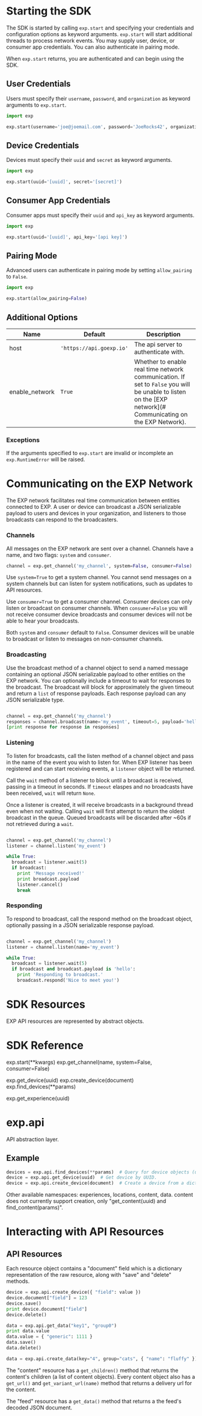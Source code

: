 

# Starting the SDK

The SDK is started by calling ```exp.start``` and specifying your credentials and configuration options as keyword arguments. ```exp.start``` will start additional threads to process network events. You may supply user, device, or consumer app credentials. You can also authenticate in pairing mode.

When ```exp.start``` returns, you are authenticated and can begin using the SDK. 



## User Credentials

Users must specify their ```username```, ```password```, and ```organization``` as keyword arguments to ```exp.start```.

```python
import exp

exp.start(username='joe@joemail.com', password='JoeRocks42', organization='joesorg')

```

## Device Credentials

Devices must specify their ```uuid``` and ```secret``` as keyword arguments.

```python
import exp

exp.start(uuid='[uuid]', secret='[secret]')

```

## Consumer App Credentials

Consumer apps must specify their ```uuid``` and ```api_key``` as keyword arguments.

```python
import exp

exp.start(uuid='[uuid]', api_key='[api key]')

```

## Pairing Mode

Advanced users can authenticate in pairing mode by setting ```allow_pairing``` to ```False```.

```python
import exp

exp.start(allow_pairing=False)

```


## Additional Options

Name | Default | Description
--- | --- | ---
host | ```'https://api.goexp.io'``` | The api server to authenticate with.
enable_network | ```True``` | Whether to enable real time network communication. If set to ```False``` you will be unable to listen on the [EXP network](# Communicating on the EXP Network).

### Exceptions

If the arguments specified to ```exp.start``` are invalid or incomplete an ```exp.RuntimeError``` will be raised.





# Communicating on the EXP Network

The EXP network facilitates real time communication between entities connected to EXP. A user or device can broadcast a JSON serializable payload to users and devices in your organization, and listeners to those broadcasts can respond to the broadcasters.

### Channels

All messages on the EXP network are sent over a channel. Channels have a name, and two flags: ```system``` and ```consumer```.

```python
channel = exp.get_channel('my_channel', system=False, consumer=False)
```

Use ```system=True``` to get a system channel. You cannot send messages on a system channels but can listen for system notifications, such as updates to API resources.

Use ```consumer=True``` to get a consumer channel. Consumer devices can only listen or broadcast on consumer channels. When ```consumer=False``` you will not receive consumer device broadcasts and consumer devices will not be able to hear your broadcasts.

Both ```system``` and ```consumer``` default to ```False```. Consumer devices will be unable to broadcast or listen to messages on non-consumer channels.


### Broadcasting

Use the broadcast method of a channel object to send a named message containing an optional JSON serializable payload to other entities on the EXP network. You can optionally include a timeout to wait for responses to the broadcast. The broadcast will block for approximately the given timeout and return a ```list``` of response payloads. Each response payload can any JSON serializable type.

```python

channel = exp.get_channel('my_channel')
responses = channel.broadcast(name='my_event', timeout=5, payload='hello')
[print response for response in responses]

```


### Listening

To listen for broadcasts, call the listen method of a channel object and pass in the name of the event you wish to listen for. When EXP listener has been registered and can start receiving events, a ```listener``` object will be returned. 

Call the ```wait``` method of a listener to block until a broadcast is received, passing in a timeout in seconds. If ```timeout``` elaspes and no broadcasts have been received, ```wait``` will return ```None```.

Once a listener is created, it will receive broadcasts in a background thread even when not waiting. Calling ```wait``` will first attempt to return the oldest broadcast in the queue. Queued broadcasts will be discarded after ~60s if not retrieved during a ```wait```.

```python

channel = exp.get_channel('my_channel')
listener = channel.listen('my_event')

while True:
  broadcast = listener.wait(5)
  if broadcast:
    print 'Message received!'
    print broadcast.payload
    listener.cancel()
    break

```


### Responding

To respond to broadcast, call the respond method on the broadcast object, optionally passing in a JSON serializable response payload.

```python

channel = exp.get_channel('my_channel')
listener = channel.listen(name='my_event')

while True:
  broadcast = listener.wait(5)
  if broadcast and broadcast.payload is 'hello':
    print 'Responding to broadcast.'
    broadcast.respond('Nice to meet you!')

```


# SDK Resources

EXP API resources are represented by abstract objects.




# SDK Reference

exp.start(**kwargs)
exp.get_channel(name, system=False, consumer=False)

exp.get_device(uuid)
exp.create_device(document)
exp.find_devices(**params)

exp.get_experience(uuid)




# exp.api
API abstraction layer.

## Example
```python
devices = exp.api.find_devices(**params)  # Query for device objects (url params).
device = exp.api.get_device(uuid)  # Get device by UUID.
device = exp.api.create_device(document)  # Create a device from a dictionary
```
Other available namespaces: experiences, locations, content, data. content does not currently support creation, only "get_content(uuid) and find_content(params)".

# Interacting with API Resources

## API Resources
Each resource object contains a "document" field which is a dictionary representation of the raw resource, along with "save" and "delete" methods.
```python
device = exp.api.create_device({ "field": value })
device.document["field"] = 123
device.save()
print device.document["field"]
device.delete()
```


```python
data = exp.api.get_data("key1", "group0")
print data.value
data.value = { "generic": 1111 }
data.save()
data.delete()

data = exp.api.create_data(key="4", group="cats", { "name": "fluffy" })

```

The "content" resource has a ```get_children()``` method that returns the content's children (a list of content objects). Every content object also has a ```get_url()``` and ```get_variant_url(name)``` method that returns a delivery url for the content.

The "feed" resource has a ```get_data()``` method that returns a the feed's decoded JSON document.




